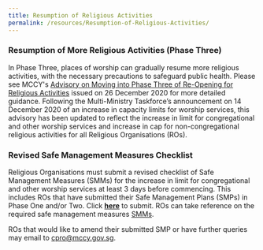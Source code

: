 ```yaml
---
title: Resumption of Religious Activities
permalink: /resources/Resumption-of-Religious-Activities/
---
```


### Resumption of More Religious Activities (Phase Three)
In Phase Three, places of worship can gradually resume more religious activities, with the necessary precautions to safeguard public health. Please see MCCY's [Advisory on Moving into Phase Three of Re-Opening for Religious Activities](/media/MovingintoPhaseThreeofReOpeningforReligiousActivities26Dec2020updated26Jan2021-2.pdf) issued on 26 December 2020 for more detailed guidance. Following the Multi-Ministry Taskforce’s announcement on 14 December 2020 of an increase in capacity limits for worship services, this advisory has been updated to reflect the increase in limit for congregational and other worship services and increase in cap for non-congregational religious activities for all Religious Organisations (ROs).


### Revised Safe Management Measures Checklist
Religious Organisations must submit a revised checklist of Safe Management Measures (SMMs) for the increase in limit for congregational and other worship services at least 3 days before commencing. This includes ROs that have submitted their Safe Management Plans (SMPs) in Phase One and/or Two. Click **[here](https://www.form.gov.sg/#!/5fd9c5cf53e07c0011cf875d)** to submit. ROs can take reference on the required safe management measures [SMMs](/resources/resources/).
 
ROs that would like to amend their submitted SMP or have further queries may email to [cpro@mccy.gov.sg](mailto:cpro@mccy.gov.sg).
